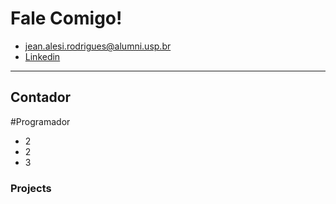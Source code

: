 # Fale Comigo!  
  - jean.alesi.rodrigues@alumni.usp.br
  - [Linkedin](teste.md)

***

## Contador
#Programador
  - 2
  - 2
  - 3



### Projects
